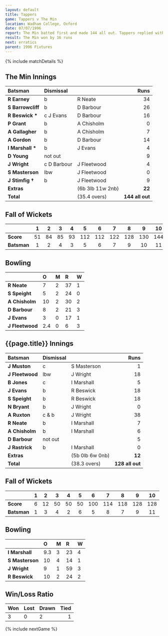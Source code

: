 ```yaml
---
layout: default
title: Tappers
game: Tappers v The Min
location: Wadham College, Oxford
date: 07/07/1996
report: The Min batted first and made 144 all out. Tappers replied with 128 all out
result: The Min won by 16 runs
next: erratics
parent: 1996 Fixtures
---
```


{% include matchDetails %}

## The Min Innings

| Batsman | Dismissal |  | Runs |
|:---|:---|---|---:|
| **R Earney** | b | R Neate | 34 |
| **S Barrowcliff** | b | D Barbour | 26 |
| **R Beswick &#42;** | c J Evans | D Barbour | 16 |
| **P Grant** | b | A Chisholm | 0 |
| **A Gallagher** | b | A Chisholm | 7 |
| **A Gordon** | b | D Barbour | 14 |
| **I Marshall &#42;** | b | J Evans | 4 |
| **D Young** | not out |  | 9 |
| **J Wright** | c D Barbour | J Fleetwood | 4 |
| **S Masterson** | lbw | J Fleetwood | 0 |
| **J Stimfig &#8224;** | b | J Fleetwood | 9 |
| **Extras** | | (6b 3lb 11w 2nb) | **22** |
| **Total** | | (35.4 overs) | **144 all out** |

## Fall of Wickets

| | 1 | 2 | 3 | 4 | 5 | 6 | 7 | 8 | 9 | 10 |
|---|:---:|:---:|:---:|:---:|:---:|:---:|:---:|:---:|:---:|:---:|
| **Score** | 51 | 84 | 85 | 93 | 112 | 112 | 122 | 128 | 130 | 144 |
| **Batsman** | 1 | 2 | 4 | 3 | 5 | 6 | 7 | 9 | 10 | 11 |

## Bowling

| | O | M | R | W |
|---|:---|:---|:---|:---|
| **R Neate** | 7 | 2 | 37 | 1 |
| **S Speight** | 5 | 2 | 24 | 0 |
| **A Chisholm** | 10 | 2 | 30 | 2 |
| **D Barbour** | 8 | 2 | 21 | 3 |
| **J Evans** | 3 | 0 | 17 | 1 |
| **J Fleetwood** | 2.4 | 0 | 6 | 3 |

## {{page.title}} Innings

| Batsman | Dismissal |  | Runs |
|:---|:---|---|---:|
| **J Muston** | c | S Masterson | 1 |
| **J Fleetwood** | lbw | J Wright | 18 |
| **B Jones** | c | I Marshall | 5 |
| **J Evans** | b | R Beswick | 18 |
| **S Speight** | b | R Beswick | 18 |
| **N Bryant** | b | J Wright | 0 |
| **A Ruxton** | c & b | J Wright | 38 |
| **R Neate** | b | I Marshall | 7 |
| **A Chisholm** | b | I Marshall | 6 |
| **D Barbour** | not out |  | 5 |
| **J Rastrick** | b | I Marshall | 0 |
| **Extras** | | (5b 0lb 6w 0nb) | **12** |
| **Total** | | (38.3 overs) | **128 all out** |

## Fall of Wickets

| | 1 | 2 | 3 | 4 | 5 | 6 | 7 | 8 | 9 | 10 |
|---|:---:|:---:|:---:|:---:|:---:|:---:|:---:|:---:|:---:|:---:|
| **Score** | 6 | 12 | 50 | 50 | 50 | 100 | 114 | 118 | 128 | 128 |
| **Batsman** | 1 | 3 | 4 | 2 | 6 | 5 | 8 | 7 | 9 | 11 |

## Bowling

| | O | M | R | W |
|---|:---|:---|:---|:---|
| **I Marshall** | 9.3 | 3 | 23 | 4 |
| **S Masterson** | 10 | 4 | 14 | 1 |
| **J Wright** | 9 | 1 | 59 | 3 |
| **R Beswick** | 10 | 2 | 24 | 2 |

## Win/Loss Ratio

| Won | Lost | Drawn | Tied |
|:---|:---|:---|---:|
| 3 | 0 | 2 | 1 |

{% include nextGame %}
